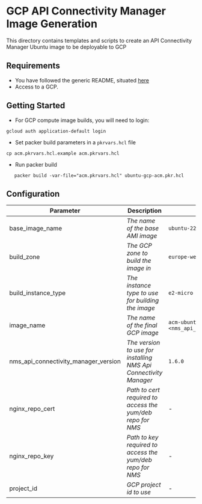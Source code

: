 # GCP API Connectivity Manager Image Generation

This directory contains templates and scripts to create an API Connectivity Manager Ubuntu image to be deployable to GCP

## Requirements

- You have followed the generic README, situated [here](../../README.md)
- Access to a GCP.

## Getting Started

- For GCP compute image builds, you will need to login:

```shell
gcloud auth application-default login
```

- Set packer build parameters in a `pkrvars.hcl` file

```shell
cp acm.pkrvars.hcl.example acm.pkrvars.hcl
```

- Run packer build

```shell
   packer build -var-file="acm.pkrvars.hcl" ubuntu-gcp-acm.pkr.hcl
```

## Configuration

| Parameter                            | Description                                                      | Default                                                   | Required |
| ------------------------------------ | ---------------------------------------------------------------- | --------------------------------------------------------- | -------- |
| base_image_name                      | _The name of the base AMI image_                                 | `ubuntu-2204-jammy-v20230114`                             | No       |
| build_zone                           | _The GCP zone to build the image in_                             | `europe-west4-a`                                          | No       |
| build_instance_type                  | _The instance type to use for building the image_                | `e2-micro`                                                | No       |
| image_name                           | _The name of the final GCP image_                                | `acm-ubuntu-22-04-<nms_api_connectivity_manager_version>` | No       |
| nms_api_connectivity_manager_version | _The version to use for installing NMS Api Connectivity Manager_ | `1.6.0`                                                   | No       |
| nginx_repo_cert                      | _Path to cert required to access the yum/deb repo for NMS_       | -                                                         | Yes      |
| nginx_repo_key                       | _Path to key required to access the yum/deb repo for NMS_        | -                                                         | Yes      |
| project_id                           | _GCP project id to use_                                          | -                                                         | Yes      |
